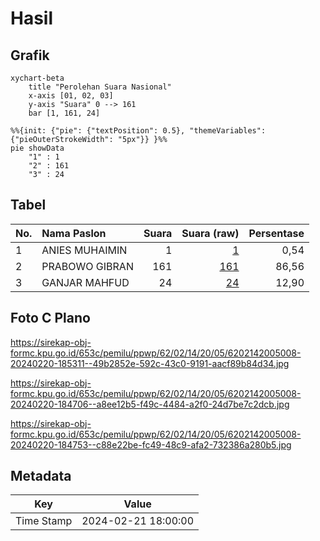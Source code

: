 # Hasil

## Grafik

```mermaid
xychart-beta
    title "Perolehan Suara Nasional"
    x-axis [01, 02, 03]
    y-axis "Suara" 0 --> 161
    bar [1, 161, 24]
```

```mermaid
%%{init: {"pie": {"textPosition": 0.5}, "themeVariables": {"pieOuterStrokeWidth": "5px"}} }%%
pie showData
    "1" : 1
    "2" : 161
    "3" : 24
```

## Tabel

| No. | Nama Paslon    | Suara | Suara (raw) | Persentase |
|:--- |:-------------- | -----:| -----------:| ----------:|
| 1   | ANIES MUHAIMIN | 1     | [1][p-1]    | 0,54       |
| 2   | PRABOWO GIBRAN | 161   | [161][p-2]  | 86,56      |
| 3   | GANJAR MAHFUD  | 24    | [24][p-3]   | 12,90      |


[p-1]: https://github.com/gigit-pemilu/pemilu-2024/blob/main/pilpres/hitung-suara/sub/62-kalimantan-tengah/sub/02-kotawaringin-timur/sub/14-telawang/sub/2005-penyang/sub/008-tps/sub/paslon-1.txt
[p-2]: https://github.com/gigit-pemilu/pemilu-2024/blob/main/pilpres/hitung-suara/sub/62-kalimantan-tengah/sub/02-kotawaringin-timur/sub/14-telawang/sub/2005-penyang/sub/008-tps/sub/paslon-2.txt
[p-3]: https://github.com/gigit-pemilu/pemilu-2024/blob/main/pilpres/hitung-suara/sub/62-kalimantan-tengah/sub/02-kotawaringin-timur/sub/14-telawang/sub/2005-penyang/sub/008-tps/sub/paslon-3.txt

## Foto C Plano

https://sirekap-obj-formc.kpu.go.id/653c/pemilu/ppwp/62/02/14/20/05/6202142005008-20240220-185311--49b2852e-592c-43c0-9191-aacf89b84d34.jpg

https://sirekap-obj-formc.kpu.go.id/653c/pemilu/ppwp/62/02/14/20/05/6202142005008-20240220-184706--a8ee12b5-f49c-4484-a2f0-24d7be7c2dcb.jpg

https://sirekap-obj-formc.kpu.go.id/653c/pemilu/ppwp/62/02/14/20/05/6202142005008-20240220-184753--c88e22be-fc49-48c9-afa2-732386a280b5.jpg


## Metadata

| Key        | Value               |
| ---------- | ------------------- |
| Time Stamp | 2024-02-21 18:00:00 |



